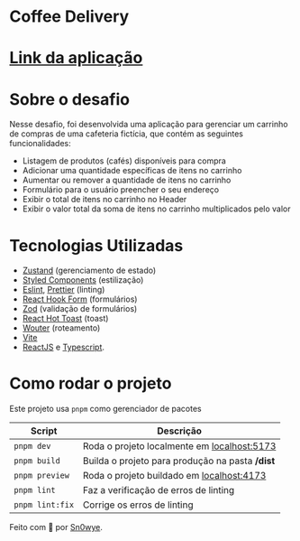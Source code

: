 # Coffee Delivery

# [Link da aplicação](https://coffee-delivery-pied.vercel.app/)

# Sobre o desafio

Nesse desafio, foi desenvolvida uma aplicação para gerenciar um carrinho de compras de uma cafeteria fictícia, que contém as seguintes funcionalidades:

- Listagem de produtos (cafés) disponíveis para compra
- Adicionar uma quantidade específicas de itens no carrinho
- Aumentar ou remover a quantidade de itens no carrinho
- Formulário para o usuário preencher o seu endereço
- Exibir o total de itens no carrinho no Header
- Exibir o valor total da soma de itens no carrinho multiplicados pelo valor

# Tecnologias Utilizadas
- [Zustand](https://docs.pmnd.rs/zustand/recipes/recipes) (gerenciamento de estado)
- [Styled Components](https://styled-components.com/) (estilização)
- [Eslint](https://eslint.org), [Prettier](https://prettier.io/) (linting)
- [React Hook Form](https://react-hook-form.com/) (formulários)
- [Zod](https://zod.dev) (validação de formulários)
- [React Hot Toast](https://react-hot-toast.com/) (toast)
- [Wouter](https://github.com/molefrog/wouter) (roteamento)
- [Vite](https://vitejs.dev)
- [ReactJS](https://reactjs.org/) e [Typescript](https://www.typescriptlang.org/).

# Como rodar o projeto

Este projeto usa `pnpm` como gerenciador de pacotes

| Script          | Descrição                                                             |
|-----------------|-----------------------------------------------------------------------|
| `pnpm dev`      | Roda o projeto localmente em [localhost:5173](https://localhost:5173) |
| `pnpm build`    | Builda o projeto para produção na pasta **/dist**                     |
| `pnpm preview`  | Roda o projeto buildado em [localhost:4173](https://localhost:4173)   |
| `pnpm lint`     | Faz a verificação de erros de linting                                 |
| `pnpm lint:fix` | Corrige os erros de linting                                           |


Feito com 💜  por [Sn0wye](https://github.com/Sn0wye).
